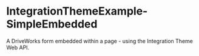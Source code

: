 # IntegrationThemeExample-SimpleEmbedded
A DriveWorks form embedded within a page - using the Integration Theme Web API.
